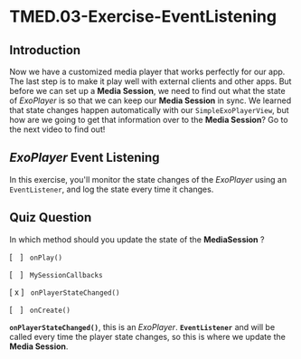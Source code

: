 # TMED.03-Exercise-EventListening

## Introduction

Now we have a customized media player that works perfectly for our app. 
The last step is to make it play well with external clients and other apps. 
But before we can set up a __Media Session__, we need to find out what the state of _ExoPlayer_ is so that we can keep our __Media Session__ in sync. 
We learned that state changes happen automatically with our ```SimpleExoPlayerView```, but how are we going to get that information over to the __Media Session__? 
Go to the next video to find out!

## ___ExoPlayer___ Event Listening

In this exercise, you'll monitor the state changes of the _ExoPlayer_ using an `EventListener`, and log the state every time it changes.


## Quiz Question

In which method should you update the state of the __MediaSession__ ?

[&emsp;] &nbsp; `onPlay()`

[&emsp;] &nbsp; `MySessionCallbacks`

[ x ] &nbsp; `onPlayerStateChanged()`

[&emsp;] &nbsp; `onCreate()`


__`onPlayerStateChanged()`__, this is an _ExoPlayer_.
__`EventListener`__ and will be called every time the player state changes, so this is where we update the __Media Session__.